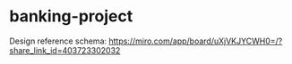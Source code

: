 # banking-project
Design reference schema: https://miro.com/app/board/uXjVKJYCWH0=/?share_link_id=403723302032